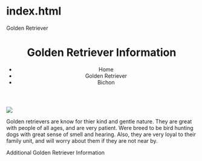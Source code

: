 # index.html
Golden Retriever
<!DOCTYPE html>
<html>
  <head>
      <title>Dog Breeds
      <link rel="styes.css" href= "styles.css" type="text/css">
      <! -- metadata, links to css files,SEO -->
      </title>
  </head>
  <body>
   <header>
      <h1>Golden Retriever Information</h1>
      <script src="javascript.js"></script>
      <nav>
        <ul>
         <li> <a>Home</a>
         <li> <a>Golden Retriever</a>
         <li> <a>Bichon</a>
        </ul>
      </nav>
    </header>
       <img src="https://live.staticflickr.com/3722/10581910556_659c71691b_b.jpg"/150>
       <p>
           Golden retrievers are know for thier kind and gentle nature. 
           They are great with people of all ages, and are very patient.
           Were breed to be bird hunting dogs with great sense of smell and hearing.
           Also, they are very loyal to their family unit, and will worry about them if they are not near by.
       </p>
       <footer>
       Additional Golden Retriever Information
       </footer>
  </body>
</html> 
